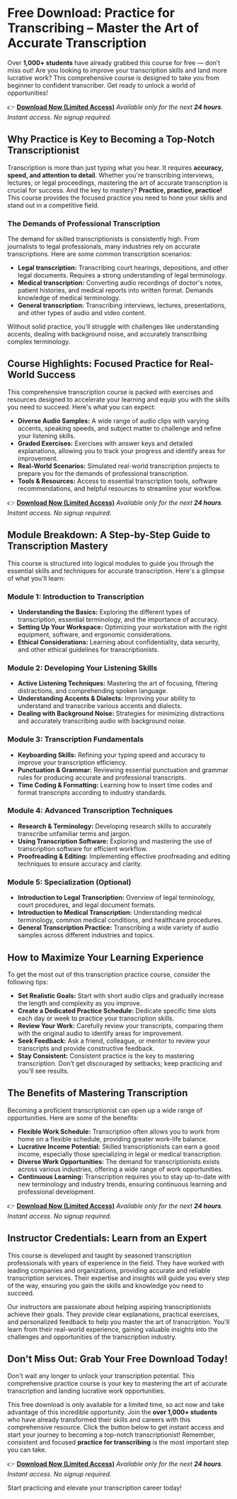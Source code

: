 # Free Download: Practice for Transcribing – Master the Art of Accurate Transcription

Over **1,000+ students** have already grabbed this course for free — don’t miss out! Are you looking to improve your transcription skills and land more lucrative work? This comprehensive course is designed to take you from beginner to confident transcriber. Get ready to unlock a world of opportunities!

👉 **[Download Now (Limited Access)](https://udemywork.com/practice-for-transcribing)**
_Available only for the next **24 hours**. Instant access. No signup required._

## Why Practice is Key to Becoming a Top-Notch Transcriptionist

Transcription is more than just typing what you hear. It requires **accuracy, speed, and attention to detail**. Whether you're transcribing interviews, lectures, or legal proceedings, mastering the art of accurate transcription is crucial for success. And the key to mastery? **Practice, practice, practice!** This course provides the focused practice you need to hone your skills and stand out in a competitive field.

### The Demands of Professional Transcription

The demand for skilled transcriptionists is consistently high. From journalists to legal professionals, many industries rely on accurate transcriptions. Here are some common transcription scenarios:

*   **Legal transcription:** Transcribing court hearings, depositions, and other legal documents. Requires a strong understanding of legal terminology.
*   **Medical transcription:** Converting audio recordings of doctor's notes, patient histories, and medical reports into written format. Demands knowledge of medical terminology.
*   **General transcription:** Transcribing interviews, lectures, presentations, and other types of audio and video content.

Without solid practice, you’ll struggle with challenges like understanding accents, dealing with background noise, and accurately transcribing complex terminology.

## Course Highlights: Focused Practice for Real-World Success

This comprehensive transcription course is packed with exercises and resources designed to accelerate your learning and equip you with the skills you need to succeed. Here's what you can expect:

*   **Diverse Audio Samples:** A wide range of audio clips with varying accents, speaking speeds, and subject matter to challenge and refine your listening skills.
*   **Graded Exercises:** Exercises with answer keys and detailed explanations, allowing you to track your progress and identify areas for improvement.
*   **Real-World Scenarios:** Simulated real-world transcription projects to prepare you for the demands of professional transcription.
*   **Tools & Resources:** Access to essential transcription tools, software recommendations, and helpful resources to streamline your workflow.

👉 **[Download Now (Limited Access)](https://udemywork.com/practice-for-transcribing)**
_Available only for the next **24 hours**. Instant access. No signup required._

## Module Breakdown: A Step-by-Step Guide to Transcription Mastery

This course is structured into logical modules to guide you through the essential skills and techniques for accurate transcription. Here's a glimpse of what you'll learn:

### Module 1: Introduction to Transcription

*   **Understanding the Basics:** Exploring the different types of transcription, essential terminology, and the importance of accuracy.
*   **Setting Up Your Workspace:** Optimizing your workstation with the right equipment, software, and ergonomic considerations.
*   **Ethical Considerations:** Learning about confidentiality, data security, and other ethical guidelines for transcriptionists.

### Module 2: Developing Your Listening Skills

*   **Active Listening Techniques:** Mastering the art of focusing, filtering distractions, and comprehending spoken language.
*   **Understanding Accents & Dialects:** Improving your ability to understand and transcribe various accents and dialects.
*   **Dealing with Background Noise:** Strategies for minimizing distractions and accurately transcribing audio with background noise.

### Module 3: Transcription Fundamentals

*   **Keyboarding Skills:** Refining your typing speed and accuracy to improve your transcription efficiency.
*   **Punctuation & Grammar:** Reviewing essential punctuation and grammar rules for producing accurate and professional transcripts.
*   **Time Coding & Formatting:** Learning how to insert time codes and format transcripts according to industry standards.

### Module 4: Advanced Transcription Techniques

*   **Research & Terminology:** Developing research skills to accurately transcribe unfamiliar terms and jargon.
*   **Using Transcription Software:** Exploring and mastering the use of transcription software for efficient workflow.
*   **Proofreading & Editing:** Implementing effective proofreading and editing techniques to ensure accuracy and clarity.

### Module 5: Specialization (Optional)

*   **Introduction to Legal Transcription:** Overview of legal terminology, court procedures, and legal document formats.
*   **Introduction to Medical Transcription:** Understanding medical terminology, common medical conditions, and healthcare procedures.
*   **General Transcription Practice:** Transcribing a wide variety of audio samples across different industries and topics.

## How to Maximize Your Learning Experience

To get the most out of this transcription practice course, consider the following tips:

*   **Set Realistic Goals:** Start with short audio clips and gradually increase the length and complexity as you improve.
*   **Create a Dedicated Practice Schedule:** Dedicate specific time slots each day or week to practice your transcription skills.
*   **Review Your Work:** Carefully review your transcripts, comparing them with the original audio to identify areas for improvement.
*   **Seek Feedback:** Ask a friend, colleague, or mentor to review your transcripts and provide constructive feedback.
*   **Stay Consistent:** Consistent practice is the key to mastering transcription. Don't get discouraged by setbacks; keep practicing and you'll see results.

## The Benefits of Mastering Transcription

Becoming a proficient transcriptionist can open up a wide range of opportunities. Here are some of the benefits:

*   **Flexible Work Schedule:** Transcription often allows you to work from home on a flexible schedule, providing greater work-life balance.
*   **Lucrative Income Potential:** Skilled transcriptionists can earn a good income, especially those specializing in legal or medical transcription.
*   **Diverse Work Opportunities:** The demand for transcriptionists exists across various industries, offering a wide range of work opportunities.
*   **Continuous Learning:** Transcription requires you to stay up-to-date with new terminology and industry trends, ensuring continuous learning and professional development.

👉 **[Download Now (Limited Access)](https://udemywork.com/practice-for-transcribing)**
_Available only for the next **24 hours**. Instant access. No signup required._

## Instructor Credentials: Learn from an Expert

This course is developed and taught by seasoned transcription professionals with years of experience in the field. They have worked with leading companies and organizations, providing accurate and reliable transcription services. Their expertise and insights will guide you every step of the way, ensuring you gain the skills and knowledge you need to succeed.

Our instructors are passionate about helping aspiring transcriptionists achieve their goals. They provide clear explanations, practical exercises, and personalized feedback to help you master the art of transcription. You'll learn from their real-world experience, gaining valuable insights into the challenges and opportunities of the transcription industry.

## Don't Miss Out: Grab Your Free Download Today!

Don't wait any longer to unlock your transcription potential. This comprehensive practice course is your key to mastering the art of accurate transcription and landing lucrative work opportunities.

This free download is only available for a limited time, so act now and take advantage of this incredible opportunity. Join the **over 1,000+ students** who have already transformed their skills and careers with this comprehensive resource. Click the button below to get instant access and start your journey to becoming a top-notch transcriptionist! Remember, consistent and focused **practice for transcribing** is the most important step you can take.

👉 **[Download Now (Limited Access)](https://udemywork.com/practice-for-transcribing)**
_Available only for the next **24 hours**. Instant access. No signup required._

Start practicing and elevate your transcription career today!
